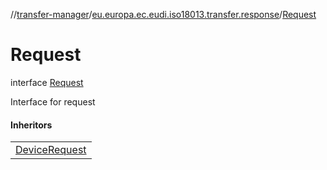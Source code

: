 //[transfer-manager](../../../index.md)/[eu.europa.ec.eudi.iso18013.transfer.response](../index.md)/[Request](index.md)

# Request

interface [Request](index.md)

Interface for request

#### Inheritors

| |
|---|
| [DeviceRequest](../-device-request/index.md) |
